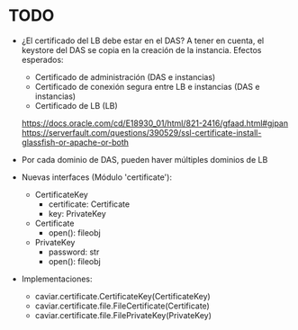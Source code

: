 TODO
====

* ¿El certificado del LB debe estar en el DAS? A tener en cuenta, el keystore
  del DAS se copia en la creación de la instancia. Efectos esperados:
  - Certificado de administración (DAS e instancias)
  - Certificado de conexión segura entre LB e instancias (DAS e instancias)
  - Certificado de LB (LB)
  
  https://docs.oracle.com/cd/E18930_01/html/821-2416/gfaad.html#gjpan
  https://serverfault.com/questions/390529/ssl-certificate-install-glassfish-or-apache-or-both

* Por cada dominio de DAS, pueden haver múltiples dominios de LB

* Nuevas interfaces (Módulo 'certificate'):
  - CertificateKey
    + certificate: Certificate
    + key: PrivateKey
  - Certificate
    + open(): fileobj
  - PrivateKey
    + password: str
    + open(): fileobj
    
* Implementaciones:
  - caviar.certificate.CertificateKey(CertificateKey)
  - caviar.certificate.file.FileCertificate(Certificate)
  - caviar.certificate.file.FilePrivateKey(PrivateKey)

